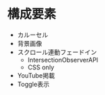 # 構成要素
- カルーセル
- 背景画像
- スクロール連動フェードイン
  - IntersectionObserverAPI
  - CSS only
- YouTube掲載
- Toggle表示
